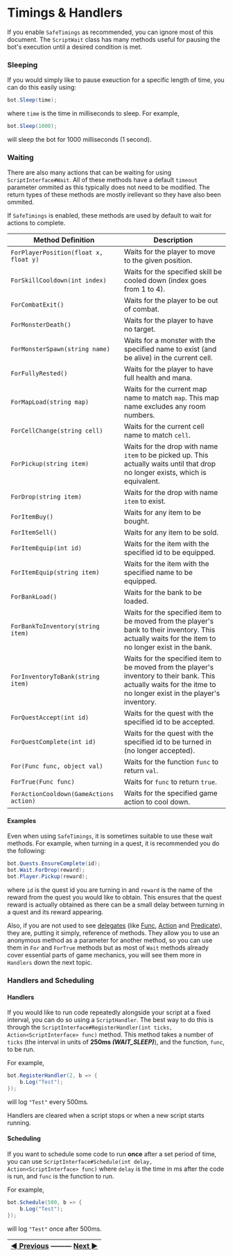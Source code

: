 Timings & Handlers
======
If you enable `SafeTimings` as recommended, you can ignore most of this document. The `ScriptWait` class has many methods useful for pausing the bot's execution until a desired condition is met.

### Sleeping
If you would simply like to pause exeuction for a specific length of time, you can do this easily using:

```csharp
bot.Sleep(time);
```

where `time` is the time in milliseconds to sleep. For example,

```csharp
bot.Sleep(1000);
```

will sleep the bot for 1000 milliseconds (1 second).

### Waiting
There are also many actions that can be waiting for using `ScriptInterface#Wait`. All of these methods have a default `timeout` parameter ommited as this typically does not need to be modified. The return types of these methods are mostly irellevant so they have also been ommited.

If `SafeTimings` is enabled, these methods are used by default to wait for actions to complete.

| Method Definition | Description |
|---|---|
| `ForPlayerPosition(float x, float y)` | Waits for the player to move to the given position. |
| `ForSkillCooldown(int index)` | Waits for the specified skill be cooled down (index goes from 1 to 4). |
| `ForCombatExit()` | Waits for the player to be out of combat. |
| `ForMonsterDeath()` | Waits for the player to have no target. |
| `ForMonsterSpawn(string name)` | Waits for a monster with the specified name to exist (and be alive) in the current cell. |
| `ForFullyRested()` | Waits for the player to have full health and mana. |
| `ForMapLoad(string map)` | Waits for the current map name to match `map`. This map name excludes any room numbers. |
| `ForCellChange(string cell)` | Waits for the current cell name to match `cell`. |
| `ForPickup(string item)` | Waits for the drop with name `item` to be picked up. This actually waits until that drop no longer exists, which is equivalent. |
| `ForDrop(string item)` | Waits for the drop with name `item` to exist. |
| `ForItemBuy()` | Waits for any item to be bought. |
| `ForItemSell()` | Waits for any item to be sold. |
| `ForItemEquip(int id)` | Waits for the item with the specified id to be equipped. |
| `ForItemEquip(string item)` | Waits for the item with the specified name to be equipped. |
| `ForBankLoad()` | Waits for the bank to be loaded. |
| `ForBankToInventory(string item)` | Waits for the specified item to be moved from the player's bank to their inventory. This actually waits for the item to no longer exist in the bank. |
| `ForInventoryToBank(string item)` | Waits for the specified item to be moved from the player's inventory to their bank. This actually waits for the itme to no longer exist in the player's inventory. |
| `ForQuestAccept(int id)` | Waits for the quest with the specified id to be accepted. |
| `ForQuestComplete(int id)` | Waits for the quest with the specified id to be turned in (no longer accepted). |
| `For(Func func, object val)` | Waits for the function `func` to return `val`. |
| `ForTrue(Func func)` | Waits for `func` to return `true`. |
| `ForActionCooldown(GameActions action)` | Waits for the specified game action to cool down. |

#### Examples
Even when using `SafeTimings`, it is sometimes suitable to use these wait methods. For example, when turning in a quest, it is recommended you do the following:

```csharp
bot.Quests.EnsureComplete(id);
bot.Wait.ForDrop(reward);
bot.Player.Pickup(reward);
```

where `id` is the quest id you are turning in and `reward` is the name of the reward from the quest you would like to obtain. This ensures that the quest reward is actually obtained as there can be a small delay between turning in a quest and its reward appearing.

Also, if you are not used to see [delegates](https://docs.microsoft.com/en-us/dotnet/csharp/programming-guide/delegates/) (like [Func](https://docs.microsoft.com/en-us/dotnet/api/system.func-1?view=net-5.0), [Action](https://docs.microsoft.com/en-us/dotnet/api/system.action?view=net-5.0) and [Predicate](https://docs.microsoft.com/en-us/dotnet/api/system.predicate-1?view=net-5.0)), they are, putting it simply, reference of methods. They allow you to use an anonymous method as a parameter for another method, so you can use them in `For` and `ForTrue` methods but as most of `Wait` methods already cover essential parts of game mechanics, you will see them more in `Handlers` down the next topic.

### Handlers and Scheduling
#### Handlers

If you would like to run code repeatedly alongside your script at a fixed interval, you can do so using a `ScriptHandler`. The best way to do this is through the `ScriptInterface#RegisterHandler(int ticks, Action<ScriptInterface> func)` method. This method takes a number of `ticks` (the interval in units of **250ms *(WAIT_SLEEP)***), and the function, `func`, to be run.

For example,

```csharp
bot.RegisterHandler(2, b => {
    b.Log("Test");
});
```

will log `"Test"` every 500ms.

Handlers are cleared when a script stops or when a new script starts running.

#### Scheduling

If you want to schedule some code to run **once** after a set period of time, you can use `ScriptInterface#Schedule(int delay, Action<ScriptInterface> func)` where `delay` is the time in ms after the code is run, and `func` is the function to run.

For example,

```csharp
bot.Schedule(500, b => {
    b.Log("Test");
});
```

will log `"Test"` once after 500ms.

|[◄ Previous](https://brenohenrike.github.io/RBotDocs/2%20Options%20and%20Lite "3. Timings & Handlers") ——— [Next ►](https://brenohenrike.github.io/RBotDocs/4%20Monsters "4. Monsters") |
| :---: |